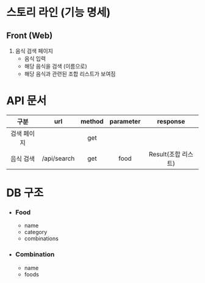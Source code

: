 # 스토리 라인 (기능 명세)

## Front (Web)

1. 음식 검색 페이지
   - 음식 입력
   - 해당 음식을 검색 (이름으로)
   - 해당 음식과 관련된 조합 리스트가 보여짐 

# API 문서

|    구분     |     url     | method | parameter |      response       |
| :---------: | :---------: | :----: | :-------: | :-----------------: |
| 검색 페이지 |             |  get   |           |                     |
|  음식 검색  | /api/search |  get   |   food    | Result(조합 리스트) |

# DB 구조

- ### Food

  - name
  - category
  - combinations
  
- ### Combination

  - name
  - foods



